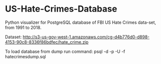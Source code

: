 # US-Hate-Crimes-Database
Python visualizer for PostgreSQL database of FBI US Hate Crimes data-set, from 1991 to 2018.

Dataset: http://s3-us-gov-west-1.amazonaws.com/cg-d4b776d0-d898-4153-90c8-8336f86bdfec/hate_crime.zip

To load database from dump run command: psql -d <dbname> -p <port> -U <username> -f hatecrimesdump.sql
